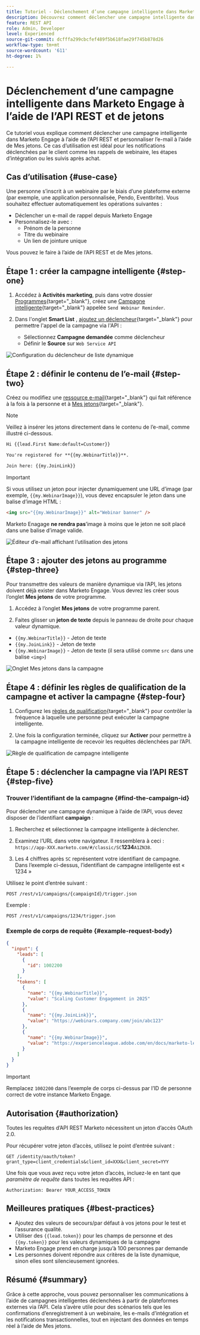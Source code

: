 ```yaml
---
title: Tutoriel - Déclenchement d’une campagne intelligente dans Marketo Engage à l’aide de l’API REST et de jetons
description: Découvrez comment déclencher une campagne intelligente dans Marketo Engage à l’aide de l’API REST et personnaliser l’e-mail à l’aide de Mes jetons.
feature: REST API
role: Admin, Developer
level: Experienced
source-git-commit: dcfffa299cbcfef489f5b618fae29f745b878d26
workflow-type: tm+mt
source-wordcount: '611'
ht-degree: 1%

---
```


# Déclenchement d’une campagne intelligente dans Marketo Engage à l’aide de l’API REST et de jetons

Ce tutoriel vous explique comment déclencher une campagne intelligente dans Marketo Engage à l’aide de l’API REST et personnaliser l’e-mail à l’aide de Mes jetons. Ce cas d’utilisation est idéal pour les notifications déclenchées par le client comme les rappels de webinaire, les étapes d’intégration ou les suivis après achat.

## Cas d’utilisation {#use-case}

Une personne s’inscrit à un webinaire par le biais d’une plateforme externe (par exemple, une application personnalisée, Pendo, Eventbrite). Vous souhaitez effectuer automatiquement les opérations suivantes :

* Déclencher un e-mail de rappel depuis Marketo Engage
* Personnalisez-le avec :
   * Prénom de la personne
   * Titre du webinaire
   * Un lien de jointure unique

Vous pouvez le faire à l’aide de l’API REST et de Mes jetons.

## Étape 1 : créer la campagne intelligente {#step-one}

1. Accédez à **Activités marketing**, puis dans votre dossier [Programmes](https://experienceleague.adobe.com/en/docs/marketo/using/product-docs/core-marketo-concepts/programs/creating-programs/understanding-programs){target="_blank"}, créez une [Campagne intelligente](https://experienceleague.adobe.com/en/docs/marketo/using/product-docs/core-marketo-concepts/smart-campaigns/understanding-smart-campaigns){target="_blank"} appelée `Send Webinar Reminder`.

1. Dans l&#39;onglet **Smart List** , [ajoutez un déclencheur](https://experienceleague.adobe.com/en/docs/marketo/using/product-docs/core-marketo-concepts/smart-campaigns/creating-a-smart-campaign/define-smart-list-for-smart-campaign-trigger){target="_blank"} pour permettre l&#39;appel de la campagne via l&#39;API :

   * Sélectionnez **Campagne demandée** comme déclencheur
   * Définir le **Source** sur `Web Service API`

![Configuration du déclencheur de liste dynamique](assets/trigger-smart-campaign-rest-api-1.png)

## Étape 2 : définir le contenu de l’e-mail {#step-two}

Créez ou modifiez une [ressource e-mail](https://experienceleague.adobe.com/en/docs/marketo-developer/marketo/rest/assets/emails){target="_blank"} qui fait référence à la fois à la personne et à [Mes jetons](https://experienceleague.adobe.com/en/docs/marketo/using/product-docs/core-marketo-concepts/programs/tokens/managing-my-tokens){target="_blank"}.

>[!NOTE]
>
>Veillez à insérer les jetons directement dans le contenu de l’e-mail, comme illustré ci-dessous.

```html
Hi {{lead.First Name:default=Customer}}

You're registered for **{{my.WebinarTitle}}**.

Join here: {{my.JoinLink}}
```

>[!IMPORTANT]
>
>Si vous utilisez un jeton pour injecter dynamiquement une URL d’image (par exemple, `{{my.WebinarImage}}`), vous devez encapsuler le jeton dans une balise d’image HTML :
>
> ```html
> <img src="{{my.WebinarImage}}" alt="Webinar banner" />
> ```
>
>Marketo Enagage **ne rendra pas**’image à moins que le jeton ne soit placé dans une balise d’image valide.

![Éditeur d’e-mail affichant l’utilisation des jetons](assets/trigger-smart-campaign-rest-api-2.png)

## Étape 3 : ajouter des jetons au programme {#step-three}

Pour transmettre des valeurs de manière dynamique via l’API, les jetons doivent déjà exister dans Marketo Engage. Vous devrez les créer sous l’onglet **Mes jetons** de votre programme.

1. Accédez à l’onglet **Mes jetons** de votre programme parent.

2. Faites glisser un **jeton de texte** depuis le panneau de droite pour chaque valeur dynamique.

* `{{my.WebinarTitle}}` - Jeton de texte
* `{{my.JoinLink}}` - Jeton de texte
* `{{my.WebinarImage}}` - Jeton de texte (il sera utilisé comme `src` dans une balise `<img>`)

![Onglet Mes jetons dans la campagne](assets/trigger-smart-campaign-rest-api-3.png)

## Étape 4 : définir les règles de qualification de la campagne et activer la campagne {#step-four}

1. Configurez les [règles de qualification](https://experienceleague.adobe.com/en/docs/marketo/using/product-docs/core-marketo-concepts/smart-campaigns/using-smart-campaigns/edit-qualification-rules-in-a-smart-campaign){target="_blank"} pour contrôler la fréquence à laquelle une personne peut exécuter la campagne intelligente.

1. Une fois la configuration terminée, cliquez sur **Activer** pour permettre à la campagne intelligente de recevoir les requêtes déclenchées par l’API.

![Règle de qualification de campagne intelligente](assets/trigger-smart-campaign-rest-api-4.png)

## Étape 5 : déclencher la campagne via l’API REST {#step-five}

### Trouver l’identifiant de la campagne {#find-the-campaign-id}

Pour déclencher une campagne dynamique à l’aide de l’API, vous devez disposer de l’identifiant **campaign** :

1. Recherchez et sélectionnez la campagne intelligente à déclencher.

1. Examinez l’URL dans votre navigateur. Il ressemblera à ceci : `https://app-XXX.marketo.com/#/classic/SC`**1234**`A1ZN38`.

1. Les 4 chiffres après `SC` représentent votre identifiant de campagne. Dans l’exemple ci-dessus, l’identifiant de campagne intelligente est « 1234 »

Utilisez le point d’entrée suivant :

```
POST /rest/v1/campaigns/{campaignId}/trigger.json
```

Exemple :

```
POST /rest/v1/campaigns/1234/trigger.json
```

### Exemple de corps de requête {#example-request-body}

```json
{
  "input": {
    "leads": [
      {
        "id": 1002200
      }
    ],
    "tokens": [
      {
        "name": "{{my.WebinarTitle}}",
        "value": "Scaling Customer Engagement in 2025"
      },
      {
        "name": "{{my.JoinLink}}",
        "value": "https://webinars.company.com/join/abc123"
      },
      {
        "name": "{{my.WebinarImage}}",
        "value": "https://experienceleague.adobe.com/en/docs/marketo-learn/tutorials/events/media_1c6f338a518ada11550084c8ab3a6bbf554ff6eac.jpeg"
      }
    ]
  }
}
```

>[!IMPORTANT]
>
>Remplacez `1002200` dans l’exemple de corps ci-dessus par l’ID de personne correct de votre instance Marketo Engage.

## Autorisation {#authorization}

Toutes les requêtes d’API REST Marketo nécessitent un jeton d’accès OAuth 2.0.

Pour récupérer votre jeton d’accès, utilisez le point d’entrée suivant :

```
GET /identity/oauth/token?grant_type=client_credentials&client_id=XXX&client_secret=YYY
```

Une fois que vous avez reçu votre jeton d’accès, incluez-le en tant que _paramètre de requête_ dans toutes les requêtes API :

```
Authorization: Bearer YOUR_ACCESS_TOKEN
```

## Meilleures pratiques {#best-practices}

* Ajoutez des valeurs de secours/par défaut à vos jetons pour le test et l’assurance qualité.
* Utiliser des `{{lead.token}}` pour les champs de personne et des `{{my.token}}` pour les valeurs dynamiques de la campagne
* Marketo Engage prend en charge jusqu’à 100 personnes par demande
* Les personnes doivent répondre aux critères de la liste dynamique, sinon elles sont silencieusement ignorées.

## Résumé {#summary}

Grâce à cette approche, vous pouvez personnaliser les communications à l’aide de campagnes intelligentes déclenchées à partir de plateformes externes via l’API. Cela s’avère utile pour des scénarios tels que les confirmations d’enregistrement à un webinaire, les e-mails d’intégration et les notifications transactionnelles, tout en injectant des données en temps réel à l’aide de Mes jetons.
